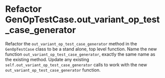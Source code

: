 # Refactor GenOpTestCase.out_variant_op_test_case_generator

Refactor the `out_variant_op_test_case_generator` method in the `GenOpTestCase` class to be a stand alone, top level function.
Name the new function `out_variant_op_test_case_generator`, exactly the same name as the existing method.
Update any existing `self.out_variant_op_test_case_generator` calls to work with the new `out_variant_op_test_case_generator` function.
